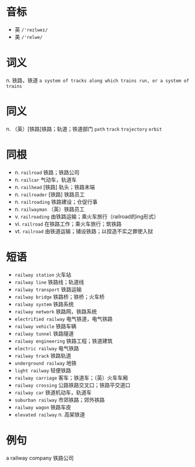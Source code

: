 # 音标

- 英 `/'reɪlweɪ/`
- 美 `/'relwe/`

# 词义

n. 铁路，铁道
`a system of tracks along which trains run, or a system of trains`

# 同义

n. （英）[铁路]铁路；轨道；铁道部门
`path` `track` `trajectory` `orbit`

# 同根

- n. `railroad` 铁路；铁路公司
- n. `railcar` 气动车，轨道车
- n. `railhead` [铁路] 轨头；铁路末端
- n. `railroader` [铁路] 铁路员工
- n. `railroading` 铁路建设；仓促行事
- n. `railwayman` （英）铁路员工
- v. `railroading` 由铁路运输；乘火车旅行（railroad的ing形式）
- vi. `railroad` 在铁路工作；乘火车旅行；筑铁路
- vt. `railroad` 由铁道运输；铺设铁路；以捏造不实之罪使入狱

# 短语

- `railway station` 火车站
- `railway line` 铁路线；轨道线
- `railway transport` 铁路运输
- `railway bridge` 铁路桥；铁桥；火车桥
- `railway system` 铁路系统
- `railway network` 铁路网，铁路系统
- `electrified railway` 电气铁道，电气铁路
- `railway vehicle` 铁路车辆
- `railway tunnel` 铁路隧道
- `railway engineering` 铁路工程；铁道建筑
- `electric railway` 电气铁路
- `railway track` 铁路轨道
- `underground railway` 地铁
- `light railway` 轻便铁路
- `railway carriage` 客车；铁道车；（英）火车车厢
- `railway crossing` 公路铁路交叉口；铁路平交道口
- `railway car` 铁道机动车，轨道车
- `suburban railway` 市郊铁路；郊外铁路
- `railway wagon` 铁路车皮
- `elevated railway` n. 高架铁道

# 例句

a railway company
铁路公司


